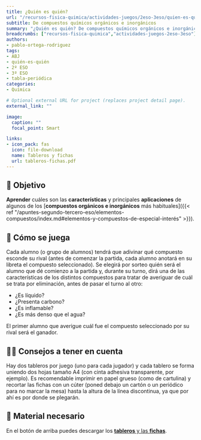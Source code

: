 ```yaml
---
title: ¿Quién es quién?
url: "/recursos-fisica-quimica/actividades-juegos/2eso-3eso/quien-es-quien"
subtitle: De compuestos químicos orgánicos e inorgánicos
summary: "¿Quién es quién? De compuestos químicos orgánicos e inorgánicos."
breadcrumbs: ["recursos-fisica-quimica","actividades-juegos-2eso-3eso"]
authors:
- pablo-ortega-rodriguez
tags:
- ABJ
- quién-es-quién
- 2º ESO
- 3º ESO
- tabla-periódica
categories:
- Química

# Optional external URL for project (replaces project detail page).
external_link: ""

image:
  caption: ""
  focal_point: Smart

links:
- icon_pack: fas
  icon: file-download
  name: Tableros y fichas
  url: tableros-fichas.pdf
---
```


## 🎯 Objetivo

**Aprender** cuáles son las **características** y principales **aplicaciones** de algunos de los [**compuestos orgánicos e inorgánicos** más habituales]({{< ref "/apuntes-segundo-tercero-eso/elementos-compuestos/index.md#elementos-y-compuestos-de-especial-interés" >}}).

## 🎲 Cómo se juega

Cada alumno (o grupo de alumnos) tendrá que adivinar qué compuesto esconde su rival (antes de comenzar la partida, cada alumno anotará en su libreta el compuesto seleccionado). Se elegirá por sorteo quién será el alumno que dé comienzo a la partida y, durante su turno, dirá una de las características de los distintos compuestos para tratar de averiguar de cuál se trata por eliminación, antes de pasar el turno al otro:

- ¿Es líquido?
- ¿Presenta carbono?
- ¿Es inflamable?
- ¿Es más denso que el agua?

El primer alumno que averigue cuál fue el compuesto seleccionado por su rival será el ganador.

## 🧑‍🏫 Consejos a tener en cuenta

Hay dos tableros por juego (uno para cada jugador) y cada tablero se forma uniendo dos hojas tamaño A4 (con cinta adhesiva transparente, por ejemplo). Es recomendable imprimir en papel grueso (como de cartulina) y recortar las fichas con un cúter (poned debajo un cartón o un periódico para no marcar la mesa) hasta la altura de la línea discontinua, ya que por ahí es por donde se plegarán.

## 💼 Material necesario

En el botón de arriba puedes descargar los [**tableros** y las **fichas**](tableros-fichas.pdf).